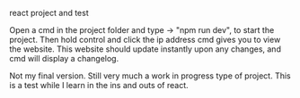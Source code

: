 react project and test

Open a cmd in the project folder and type -> "npm run dev", to start the project. Then hold control and click the ip address cmd gives you to view the website. This website should update instantly upon any changes, and cmd will display a changelog.

Not my final version. Still very much a work in progress type of project. This is a test while I learn in the ins and outs of react.
